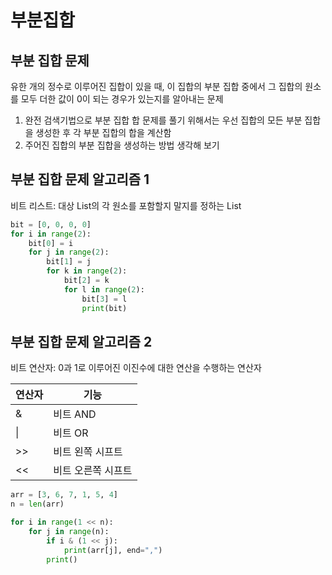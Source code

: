 # 부분집합

## 부분 집합 문제

유한 개의 정수로 이루어진 집합이 있을 때, 이 집합의 부분 집합 중에서 그 집합의 원소를 모두 더한 값이 0이 되는 경우가 있는지를 알아내는 문제

1. 완전 검색기법으로 부분 집합 합 문제를 풀기 위해서는 우선 집합의 모든 부분 집합을 생성한 후 각 부분 집합의 합을 계산함
2. 주어진 집합의 부분 집합을 생성하는 방법 생각해 보기

## 부분 집합 문제 알고리즘 1

비트 리스트: 대상 List의 각 원소를 포함할지 말지를 정하는 List

~~~python
bit = [0, 0, 0, 0]
for i in range(2):
    bit[0] = i
    for j in range(2):
        bit[1] = j
        for k in range(2):
            bit[2] = k
            for l in range(2):
                bit[3] = l
                print(bit)
~~~

## 부분 집합 문제 알고리즘 2

비트 연산자: 0과 1로 이루어진 이진수에 대한 연산을 수행하는 연산자

| 연산자 | 기능               |
| ------ | ------------------ |
| &      | 비트 AND           |
| \|     | 비트 OR            |
| >>     | 비트 왼쪽 시프트   |
| <<     | 비트 오른쪽 시프트 |

~~~python
arr = [3, 6, 7, 1, 5, 4]
n = len(arr)

for i in range(1 << n):
    for j in range(n):
        if i & (1 << j):
            print(arr[j], end=",")
        print()
~~~



